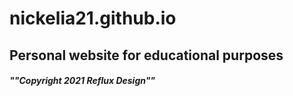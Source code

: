 # nickelia21.github.io

## Personal website for educational purposes



##### ""Copyright 2021 Reflux Design""
